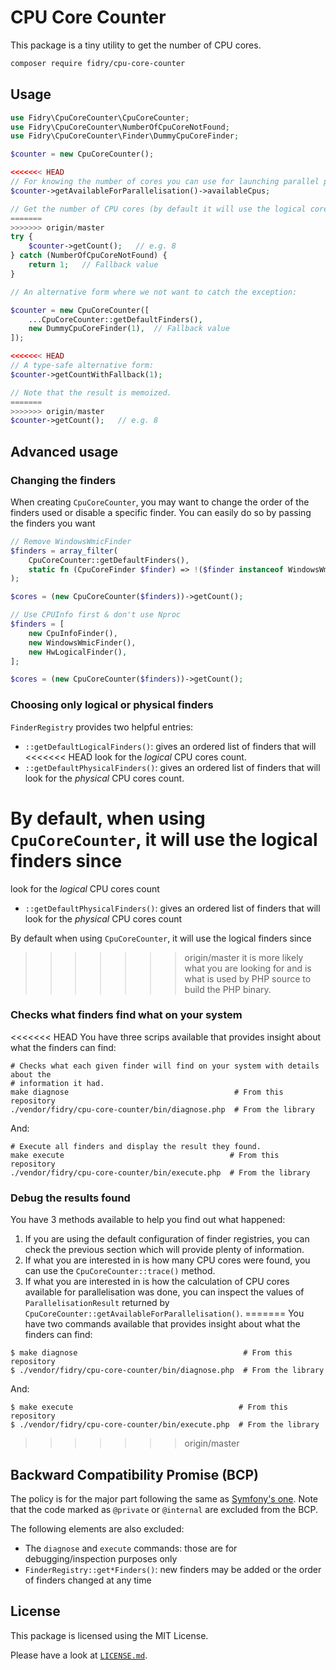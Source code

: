 # CPU Core Counter

This package is a tiny utility to get the number of CPU cores.

```sh
composer require fidry/cpu-core-counter
```


## Usage

```php
use Fidry\CpuCoreCounter\CpuCoreCounter;
use Fidry\CpuCoreCounter\NumberOfCpuCoreNotFound;
use Fidry\CpuCoreCounter\Finder\DummyCpuCoreFinder;

$counter = new CpuCoreCounter();

<<<<<<< HEAD
// For knowing the number of cores you can use for launching parallel processes:
$counter->getAvailableForParallelisation()->availableCpus;

// Get the number of CPU cores (by default it will use the logical cores count):
=======
>>>>>>> origin/master
try {
    $counter->getCount();   // e.g. 8
} catch (NumberOfCpuCoreNotFound) {
    return 1;   // Fallback value
}

// An alternative form where we not want to catch the exception:

$counter = new CpuCoreCounter([
    ...CpuCoreCounter::getDefaultFinders(),
    new DummyCpuCoreFinder(1),  // Fallback value
]);

<<<<<<< HEAD
// A type-safe alternative form:
$counter->getCountWithFallback(1);

// Note that the result is memoized.
=======
>>>>>>> origin/master
$counter->getCount();   // e.g. 8

```


## Advanced usage

### Changing the finders

When creating `CpuCoreCounter`, you may want to change the order of the finders
used or disable a specific finder. You can easily do so by passing the finders
you want

```php
// Remove WindowsWmicFinder 
$finders = array_filter(
    CpuCoreCounter::getDefaultFinders(),
    static fn (CpuCoreFinder $finder) => !($finder instanceof WindowsWmicFinder)
);

$cores = (new CpuCoreCounter($finders))->getCount();
```

```php
// Use CPUInfo first & don't use Nproc
$finders = [
    new CpuInfoFinder(),
    new WindowsWmicFinder(),
    new HwLogicalFinder(),
];

$cores = (new CpuCoreCounter($finders))->getCount();
```

### Choosing only logical or physical finders

`FinderRegistry` provides two helpful entries:

- `::getDefaultLogicalFinders()`: gives an ordered list of finders that will
<<<<<<< HEAD
  look for the _logical_ CPU cores count.
- `::getDefaultPhysicalFinders()`: gives an ordered list of finders that will
  look for the _physical_ CPU cores count.

By default, when using `CpuCoreCounter`, it will use the logical finders since
=======
  look for the _logical_ CPU cores count
- `::getDefaultPhysicalFinders()`: gives an ordered list of finders that will
  look for the _physical_ CPU cores count

By default when using `CpuCoreCounter`, it will use the logical finders since
>>>>>>> origin/master
it is more likely what you are looking for and is what is used by PHP source to
build the PHP binary.


### Checks what finders find what on your system

<<<<<<< HEAD
You have three scrips available that provides insight about what the finders
can find:

```shell
# Checks what each given finder will find on your system with details about the
# information it had.
make diagnose                                     # From this repository
./vendor/fidry/cpu-core-counter/bin/diagnose.php  # From the library
```

And:
```shell
# Execute all finders and display the result they found.
make execute                                     # From this repository
./vendor/fidry/cpu-core-counter/bin/execute.php  # From the library
```


### Debug the results found

You have 3 methods available to help you find out what happened:

1. If you are using the default configuration of finder registries, you can check
   the previous section which will provide plenty of information.
2. If what you are interested in is how many CPU cores were found, you can use
   the `CpuCoreCounter::trace()` method.
3. If what you are interested in is how the calculation of CPU cores available
   for parallelisation was done, you can inspect the values of `ParallelisationResult`
   returned by `CpuCoreCounter::getAvailableForParallelisation()`.
=======
You have two commands available that provides insight about what the finders
can find:

```
$ make diagnose                                     # From this repository
$ ./vendor/fidry/cpu-core-counter/bin/diagnose.php  # From the library
```

And:
```
$ make execute                                     # From this repository
$ ./vendor/fidry/cpu-core-counter/bin/execute.php  # From the library
```
>>>>>>> origin/master


## Backward Compatibility Promise (BCP)

The policy is for the major part following the same as [Symfony's one][symfony-bc-policy].
Note that the code marked as `@private` or `@internal` are excluded from the BCP.

The following elements are also excluded:

- The `diagnose` and `execute` commands: those are for debugging/inspection purposes only
- `FinderRegistry::get*Finders()`: new finders may be added or the order of finders changed at any time


## License

This package is licensed using the MIT License.

Please have a look at [`LICENSE.md`](LICENSE.md).

[symfony-bc-policy]: https://symfony.com/doc/current/contributing/code/bc.html
